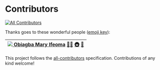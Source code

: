# Contributors

[![All Contributors](https://img.shields.io/badge/all_contributors-1-orange.svg?style=flat-square)](contributor.md#contributors-) 

Thanks goes to these wonderful people \([emoji key](https://allcontributors.org/docs/en/emoji-key)\):

| [![](https://avatars.githubusercontent.com/u/45185388?v=4?s=100) **Obiagba Mary Ifeoma**](https://github.com/Ifycode) [🧑‍🏫](contributor.md#mentoring-Ifycode) [🚇](contributor.md#infra-Ifycode) [📖](https://github.com/GADS-teams/doc/commits?author=Ifycode) |
| :--- |


This project follows the [all-contributors](https://github.com/all-contributors/all-contributors) specification. Contributions of any kind welcome!

